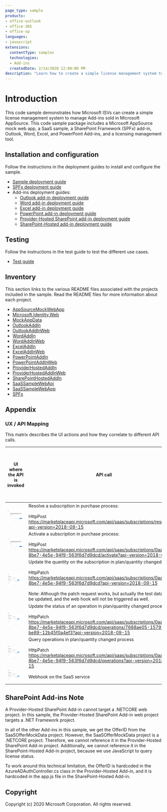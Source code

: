 ```yaml
---
page_type: sample
products:
- office-outlook
- office-365
- office-sp
languages:
- javascript
extensions:
  contentType: samples
  technologies:
  - Add-ins
  createdDate: 2/14/2020 12:00:00 PM
description: "Learn how to create a simple license management system to manage Add-ins sold in Microsoft AppSource."
---
```


# Introduction 
This code sample demonstrates how Microsoft ISVs can create a simple license management system to manage Add-ins sold in Microsoft AppSource. This code sample package includes a Microsoft AppSource mock web app, a SaaS sample, a SharePoint Framework (SPFx) add-in, Outlook, Word, Excel, and PowerPoint Add-ins, and a licensing management tool. 

## Installation and configuration
Follow the instructions in the deployment guides to install and configure the sample.

- [Sample deployment guide](/Deployment/DeploymentGuide.MD)
- [SPFx deployment guide](/Deployment/SPFx/DeploymentGuide.md)
- Add-ins deployment guides:
   -  [Outlook add-in deployment guide](/Deployment/AddIns/OutlookAddInDeploymentGuide.md)
   -  [Word add-in deployment guide](/Deployment/AddIns/WordAddInDeploymentGuide.md)
   -  [Excel add-in deployment guide](/Deployment/AddIns/ExcelAddInDeploymentGuide.md)
   -  [PowerPoint add-in deployment guide](/Deployment/AddIns/PowerPointAddInDeploymentGuide.md)
   -  [Provider-Hosted SharePoint add-in deployment guide](/Deployment/AddIns/ProviderHostedAddInDeploymentGuide.md)
   -  [SharePoint-Hosted add-in deployment guide](/Deployment/AddIns/SharePointHostedAddInDeploymentGuide.md)

## Testing
Follow the instructions in the test guide to test the different use cases.

- [Test guide](/Test/TestGuide.md)

## Inventory
This section links to the various README files associated with the projects included in the sample.  Read the README files for more information about each project.

- [AppSourceMockWebApp](/MonetizationCodeSample/AppSourceMockWebApp/README.MD)
- [Microsoft.Identity.Web](/MonetizationCodeSample/Microsoft.Identity.Web/README.md)
- [MockAppData](/MonetizationCodeSample/MockAppData/README.MD)
- [OutlookAddIn](/MonetizationCodeSample/OutlookAddIn/README.MD)
- [OutlookAddInWeb](/MonetizationCodeSample/OutlookAddInWeb/README.MD)
- [WordAddIn](/MonetizationCodeSample/WordAddIn/README.MD)
- [WordAddInWeb](/MonetizationCodeSample/WordAddinWeb/README.MD)
- [ExcelAddIn](/MonetizationCodeSample/ExcelAddIn/README.MD)
- [ExcelAddInWeb](/MonetizationCodeSample/ExcelAddinWeb/README.MD)
- [PowerPointAddIn](/MonetizationCodeSample/PowerPointAddIn/README.MD)
- [PowerPointAddInWeb](/MonetizationCodeSample/PowerPointAddinWeb/README.MD)
- [ProviderHostedAddIn](/MonetizationCodeSample/ProviderHostedAddIn/README.MD)
- [ProviderHostedAddInWeb](/MonetizationCodeSample/ProviderHostedAddInWeb/README.MD)
- [SharePointHostedAddIn](/MonetizationCodeSample/SharePointHostedAddIn/README.MD)
- [SaaSSampleWebApi](/MonetizationCodeSample/SaaSSampleWebApi/README.MD)
- [SaaSSampleWebApp](/MonetizationCodeSample/SaaSSampleWebApp/README.MD)
- [SPFx](/MonetizationCodeSample/SPFx/README.md)

## Appendix

### UX / API Mapping

This matrix describes the UI actions and how they correlate to different API calls.

| UI where the API is invoked  | API call                                                                                                                                                                                                                                                                                                                                                                    | Able to test the production API without the offer being published to the public? |
|------------------------------------------|-----------------------------------------------------------------------------------------------------------------------------------------------------------------------------------------------------------------------------------------------------------------------------------------------------------------------------------------------------------------------------|---------------------------------------------------------------------------------|
| ![](images/contoso_app_purchase.png)     | Resolve a subscription in purchase process: <br/><br/>HttpPost<br/> https://marketplaceapi.microsoft.com/api/saas/subscriptions/resolve?api-version=2018-09-15                                                                                                                                                                                                              |No                                                                              |
| ![](images/contoso_app_purchase.png)     | Activate a subscription in purchase process:<br/><br/>HttpPost<br/> https://marketplaceapi.microsoft.com/api/saas/subscriptions/0aa95e32-8be7-4e5e-94f9-563f6d7d9dcd/activate?api-version=2018-09-15                                                                                                                                                                        |No                                                                              |
| ![](images/contoso_app_quantity.png)     | Update the quantity on the subscription in plan/quantity changed process<br/><br/>HttpPatch<br/> https://marketplaceapi.microsoft.com/api/saas/subscriptions/0aa95e32-8be7-4e5e-94f9-563f6d7d9dcd?api-version=2018-09-15 <br/><br/> Note: Although the patch request works, but actually the test data will not be updated, and the web hook will not be triggered as well. |No                                                                              |
| ![](images/contoso_app_quantity.png)     | Update the status of an operation in plan/quantity changed process<br/><br/>HttpPatch<br/> https://marketplaceapi.microsoft.com/api/saas/subscriptions/0aa95e32-8be7-4e5e-94f9-563f6d7d9dcd/operations/7688ae05-1579-4fdd-be89-12b45f0a4ef3?api-version=2018-09-15                                                                                                          |No                                                                              |
| ![](images/contoso_app_quantity.png)     | Query operations in plan/quantity changed process<br/><br/>HttpPatch<br/> https://marketplaceapi.microsoft.com/api/saas/subscriptions/0aa95e32-8be7-4e5e-94f9-563f6d7d9dcd/operations?api-version=2018-09-15                                                                                                                                                                |No                                                                              |
| ![](images/contoso_app_quantity.png)     | Webhook on the SaaS service                                                                                                                                                                                                                                                                                                                                                 |No                                                                              |

## SharePoint Add-ins Note

A Provider-Hosted SharePoint Add-in cannot target a .NETCORE web project.  In this sample, the Provider-Hosted SharePoint Add-in web project targets a .NET Framework project. 

In all of the other Add-ins in this sample, we get the OfferID from the SaaSOfferMockData project.  However, the SaaSOfferMockData project is a .NETCORE project. Therefore, we cannot reference it in the Provider-Hosted SharePoint Add-in project. Additionally, we cannot reference it in the SharePoint-Hosted Add-in project, because we use JavaScript to query license status.

To work around this technical limitation, the OfferID is hardcoded in the AzureADAuthController.cs class in the Provider-Hosted Add-in, and it is hardcoded in the app.js file in the SharePoint-Hosted Add-in. 

## Copyright

Copyright (c) 2020 Microsoft Corporation. All rights reserved.